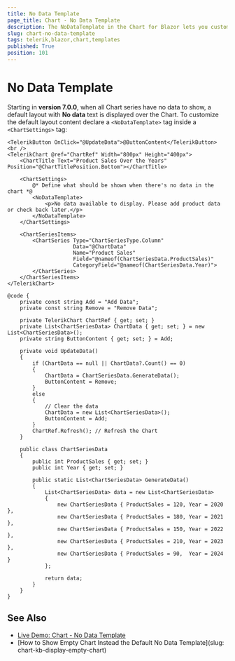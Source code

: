 ```yaml
---
title: No Data Template
page_title: Chart - No Data Template
description: The NoDataTemplate in the Chart for Blazor lets you customize the content displayed when no data is available for all series.
slug: chart-no-data-template
tags: telerik,blazor,chart,templates
published: True
position: 101
---
```



# No Data Template

Starting in **version 7.0.0**, when all Chart series have no data to show, a default layout with **No data** text is displayed over the Chart. To customize the default layout content declare a `<NoDataTemplate>` tag inside a `<ChartSettings>` tag:

````RAZOR
<TelerikButton OnClick="@UpdateData">@ButtonContent</TelerikButton>
<br />
<TelerikChart @ref="ChartRef" Width="800px" Height="400px">
    <ChartTitle Text="Product Sales Over the Years" Position="@ChartTitlePosition.Bottom"></ChartTitle>

    <ChartSettings>
        @* Define what should be shown when there's no data in the chart *@
        <NoDataTemplate>
            <p>No data available to display. Please add product data or check back later.</p>
        </NoDataTemplate>
    </ChartSettings>

    <ChartSeriesItems>
        <ChartSeries Type="ChartSeriesType.Column"
                     Data="@ChartData"
                     Name="Product Sales"
                     Field="@nameof(ChartSeriesData.ProductSales)"
                     CategoryField="@nameof(ChartSeriesData.Year)">
        </ChartSeries>
    </ChartSeriesItems>
</TelerikChart>

@code {
    private const string Add = "Add Data";
    private const string Remove = "Remove Data";

    private TelerikChart ChartRef { get; set; }
    private List<ChartSeriesData> ChartData { get; set; } = new List<ChartSeriesData>();
    private string ButtonContent { get; set; } = Add;

    private void UpdateData()
    {
        if (ChartData == null || ChartData?.Count() == 0)
        {
            ChartData = ChartSeriesData.GenerateData();
            ButtonContent = Remove;
        }
        else
        {
            // Clear the data
            ChartData = new List<ChartSeriesData>();
            ButtonContent = Add;
        }
        ChartRef.Refresh(); // Refresh the Chart
    }

    public class ChartSeriesData
    {
        public int ProductSales { get; set; }
        public int Year { get; set; }

        public static List<ChartSeriesData> GenerateData()
        {
            List<ChartSeriesData> data = new List<ChartSeriesData>
            {
                new ChartSeriesData { ProductSales = 120, Year = 2020 },
                new ChartSeriesData { ProductSales = 180, Year = 2021 },
                new ChartSeriesData { ProductSales = 150, Year = 2022 },
                new ChartSeriesData { ProductSales = 210, Year = 2023 },
                new ChartSeriesData { ProductSales = 90,  Year = 2024 }
            };

            return data;
        }
    }
}
````

## See Also

 * [Live Demo: Chart - No Data Template](https://demos.telerik.com/blazor-ui/chart/no-data-template)
 * [How to Show Empty Chart Instead the Default No Data Template](slug: chart-kb-display-empty-chart)

